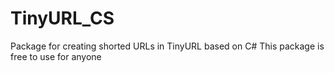 # TinyURL_CS
Package for creating shorted URLs in TinyURL based on C#
This package is free to use for anyone
